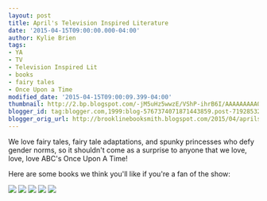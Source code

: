```yaml
---
layout: post
title: April's Television Inspired Literature
date: '2015-04-15T09:00:00.000-04:00'
author: Kylie Brien
tags:
- YA
- TV
- Television Inspired Lit
- books
- fairy tales
- Once Upon a Time
modified_date: '2015-04-15T09:00:09.399-04:00'
thumbnail: http://2.bp.blogspot.com/-jM5uHz5wwzE/VShP-ihrB6I/AAAAAAAAAQo/1A5ql6fDve0/s72-c/Untitled%2B1.gif
blogger_id: tag:blogger.com,1999:blog-5767374071871443859.post-719285323373355392
blogger_orig_url: http://brooklinebooksmith.blogspot.com/2015/04/aprils-television-inspired-literature.html
---
```

We love fairy tales, fairy tale adaptations, and spunky princesses who defy gender norms, so it shouldn't come as a surprise to anyone that we love, love, love ABC's Once Upon A Time!  

Here are some books we think you'll like if you're a fan of the show:  

![](http://2.bp.blogspot.com/-jM5uHz5wwzE/VShP-ihrB6I/AAAAAAAAAQo/1A5ql6fDve0/s1600/Untitled%2B1.gif)
![](http://2.bp.blogspot.com/-jM5uHz5wwzE/VShP-ihrB6I/AAAAAAAAAQo/1A5ql6fDve0/s1600/Untitled%2B1.gif)
![](http://2.bp.blogspot.com/-jM5uHz5wwzE/VShP-ihrB6I/AAAAAAAAAQo/1A5ql6fDve0/s1600/Untitled%2B1.gif)
![](http://2.bp.blogspot.com/-jM5uHz5wwzE/VShP-ihrB6I/AAAAAAAAAQo/1A5ql6fDve0/s1600/Untitled%2B1.gif)
![](http://2.bp.blogspot.com/-jM5uHz5wwzE/VShP-ihrB6I/AAAAAAAAAQo/1A5ql6fDve0/s1600/Untitled%2B1.gif)